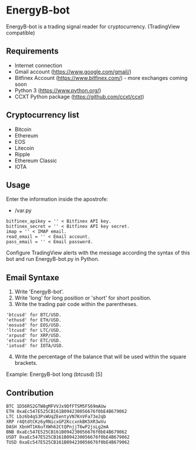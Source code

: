 # EnergyB-bot
EnergyB-bot is a trading signal reader for cryptocurrency. (TradingView compatible)

## Requirements

* Internet connection
* Gmail account (https://www.google.com/gmail/)
* Bitfinex Account (https://www.bitfinex.com/) - more exchanges coming soon
* Python 3 (https://www.python.org/)
* CCXT Python package (https://github.com/ccxt/ccxt)

## Cryptocurrency list

* Bitcoin
* Ethereum
* EOS
* Litecoin
* Ripple
* Ethereum Classic
* IOTA

## Usage

Enter the information inside the apostrofe:

* /var.py

```
bitfinex_apikey = '' < Bitfinex API key.
bitfinex_secret = '' < Bitfinex API key secret.
imap = '' < IMAP email.
read_email = '' < Email account.
pass_email = '' < Email password.
```

Configure TradingView alerts with the message according the syntax of this bot and run EnergyB-bot.py in Python.

## Email Syntaxe

1. Write 'EnergyB-bot'.
2. Write 'long' for long position or 'short' for short position.
3. Write the trading pair code within the parentheses.
```
'btcusd' for BTC/USD.
'ethusd' for ETH/USD.
'eosusd' for EOS/USD.
'ltcusd' for LTC/USD.
'xrpusd' for XRP/USD.
'etcusd' for ETC/USD.
'iotusd' for IOTA/USD.
```
4. Write the percentage of the balance that will be used within the square brackets.

Example: EnergyB-bot long (btcusd) [5]

## Contribution

```
BTC 1D56RS2GTW8gMFVVJx9DfFTSM5F569mAUw
ETH 0xaEc547E525CB161B094230056676f0bE4B679062
LTC Lbz6b4qS3PsWUqZEentyVN7KnVFa73e2qb
XRP r4QtdtCKz6yRNicxGP2KccxnkBK5XR3wVu
DASH XbnHT1K6ufXWh62CtQPnjjT6wP2jsLg2mA
BNB 0xaEc547E525CB161B094230056676f0bE4B679062
USDT 0xaEc547E525CB161B094230056676f0bE4B679062
TUSD 0xaEc547E525CB161B094230056676f0bE4B679062
```
